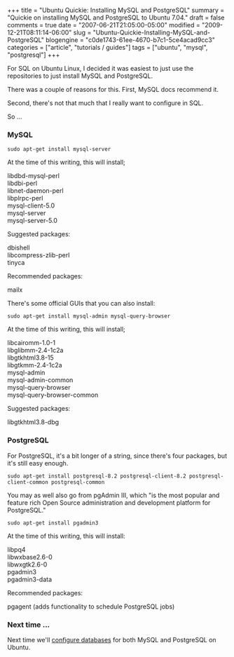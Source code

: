 +++
title = "Ubuntu Quickie: Installing MySQL and PostgreSQL"
summary = "Quickie on installing MySQL and PostgreSQL to Ubuntu 7.04."
draft = false
comments = true
date = "2007-06-21T21:05:00-05:00"
modified = "2009-12-21T08:11:14-06:00"
slug = "Ubuntu-Quickie-Installing-MySQL-and-PostgreSQL"
blogengine = "c0de1743-61ee-4670-b7c1-5ce4acad9cc3"
categories = ["article", "tutorials / guides"]
tags = ["ubuntu", "mysql", "postgresql"]
+++

<p>For SQL on Ubuntu Linux, I decided it was easiest to just use the repositories to just install MySQL and PostgreSQL.<!--more--></p>
<p>There was a couple of reasons for this. First, MySQL docs recommend it.<!--adsense--></p>
<p>Second, there's not that much that I really want to configure in SQL.</p>
<p>So ...</p>
<h3>MySQL</h3>
<pre class="code"><code class="powershell">sudo apt-get install mysql-server</code></pre>
<p>At the time of this writing, this will install;</p>
<p>libdbd-mysql-perl<br />libdbi-perl<br />libnet-daemon-perl<br />libplrpc-perl<br />mysql-client-5.0<br />mysql-server<br />mysql-server-5.0</p>
<p>Suggested packages:</p>
<p>dbishell<br />libcompress-zlib-perl<br />tinyca</p>
<p>Recommended packages:</p>
<p>mailx</p>
<p>There's some official GUIs that you can also install:</p>
<pre class="code"><code class="powershell">sudo apt-get install mysql-admin mysql-query-browser</code></pre>
<p>At the time of this writing, this will install;</p>
<p>libcairomm-1.0-1<br />libglibmm-2.4-1c2a<br />libgtkhtml3.8-15<br />libgtkmm-2.4-1c2a<br />mysql-admin<br />mysql-admin-common<br />mysql-query-browser<br />mysql-query-browser-common</p>
<p>Suggested packages:</p>
<p>libgtkhtml3.8-dbg</p>
<h3>PostgreSQL</h3>
<p>For PostgreSQL, it's a bit longer of a string, since there's four packages, but it's still easy enough.</p>
<pre class="code"><code class="powershell">sudo apt-get install postgresql-8.2 postgresql-client-8.2 postgresql-client-common postgresql-common</code></pre>
<p>You may as well also go from pgAdmin III, which "is the most popular and feature rich Open Source administration and development platform for PostgreSQL."</p>
<pre class="code"><code class="powershell">sudo apt-get install pgadmin3</code></pre>
<p>At the time of this writing, this will install:</p>
<p>libpq4<br />libwxbase2.6-0<br />libwxgtk2.6-0<br />pgadmin3<br />pgadmin3-data</p>
<p>Recommended packages:</p>
<p>pgagent (adds functionality to schedule PostgreSQL jobs)</p>
<h3>Next time ...</h3>
<p>Next time we'll <a href="http://strivinglife.com/words/post/Ubuntu-Quickie-MySQL-and-PostgreSQL-passwords.aspx">configure databases</a> for both MySQL and PostgreSQL on Ubuntu.</p>
